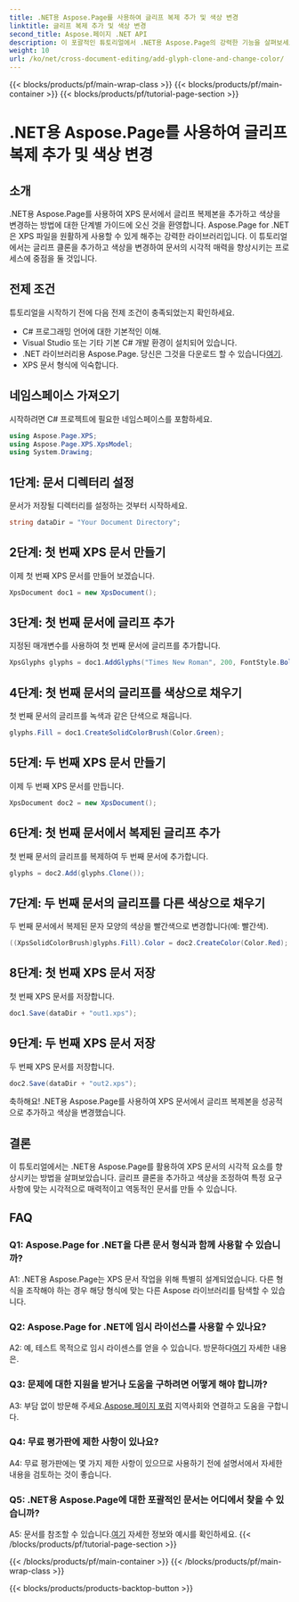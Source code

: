```yaml
---
title: .NET용 Aspose.Page를 사용하여 글리프 복제 추가 및 색상 변경
linktitle: 글리프 복제 추가 및 색상 변경
second_title: Aspose.페이지 .NET API
description: 이 포괄적인 튜토리얼에서 .NET용 Aspose.Page의 강력한 기능을 살펴보세요. 쉽게 XPS 문서에서 글리프 클론을 추가하고 색상을 변경하는 방법을 알아보세요.
weight: 10
url: /ko/net/cross-document-editing/add-glyph-clone-and-change-color/
---
```


{{< blocks/products/pf/main-wrap-class >}}
{{< blocks/products/pf/main-container >}}
{{< blocks/products/pf/tutorial-page-section >}}

# .NET용 Aspose.Page를 사용하여 글리프 복제 추가 및 색상 변경

## 소개

.NET용 Aspose.Page를 사용하여 XPS 문서에서 글리프 복제본을 추가하고 색상을 변경하는 방법에 대한 단계별 가이드에 오신 것을 환영합니다. Aspose.Page for .NET은 XPS 파일을 원활하게 사용할 수 있게 해주는 강력한 라이브러리입니다. 이 튜토리얼에서는 글리프 클론을 추가하고 색상을 변경하여 문서의 시각적 매력을 향상시키는 프로세스에 중점을 둘 것입니다.

## 전제 조건

튜토리얼을 시작하기 전에 다음 전제 조건이 충족되었는지 확인하세요.

- C# 프로그래밍 언어에 대한 기본적인 이해.
- Visual Studio 또는 기타 기본 C# 개발 환경이 설치되어 있습니다.
-  .NET 라이브러리용 Aspose.Page. 당신은 그것을 다운로드 할 수 있습니다[여기](https://releases.aspose.com/page/net/).
- XPS 문서 형식에 익숙합니다.

## 네임스페이스 가져오기

시작하려면 C# 프로젝트에 필요한 네임스페이스를 포함하세요.

```csharp
using Aspose.Page.XPS;
using Aspose.Page.XPS.XpsModel;
using System.Drawing;
```

## 1단계: 문서 디렉터리 설정

문서가 저장될 디렉터리를 설정하는 것부터 시작하세요.

```csharp
string dataDir = "Your Document Directory";
```

## 2단계: 첫 번째 XPS 문서 만들기

이제 첫 번째 XPS 문서를 만들어 보겠습니다.

```csharp
XpsDocument doc1 = new XpsDocument();
```

## 3단계: 첫 번째 문서에 글리프 추가

지정된 매개변수를 사용하여 첫 번째 문서에 글리프를 추가합니다.

```csharp
XpsGlyphs glyphs = doc1.AddGlyphs("Times New Roman", 200, FontStyle.Bold, 50, 250, "Test");
```

## 4단계: 첫 번째 문서의 글리프를 색상으로 채우기

첫 번째 문서의 글리프를 녹색과 같은 단색으로 채웁니다.

```csharp
glyphs.Fill = doc1.CreateSolidColorBrush(Color.Green);
```

## 5단계: 두 번째 XPS 문서 만들기

이제 두 번째 XPS 문서를 만듭니다.

```csharp
XpsDocument doc2 = new XpsDocument();
```

## 6단계: 첫 번째 문서에서 복제된 글리프 추가

첫 번째 문서의 글리프를 복제하여 두 번째 문서에 추가합니다.

```csharp
glyphs = doc2.Add(glyphs.Clone());
```

## 7단계: 두 번째 문서의 글리프를 다른 색상으로 채우기

두 번째 문서에서 복제된 문자 모양의 색상을 빨간색으로 변경합니다(예: 빨간색).

```csharp
((XpsSolidColorBrush)glyphs.Fill).Color = doc2.CreateColor(Color.Red);
```

## 8단계: 첫 번째 XPS 문서 저장

첫 번째 XPS 문서를 저장합니다.

```csharp
doc1.Save(dataDir + "out1.xps");
```

## 9단계: 두 번째 XPS 문서 저장

두 번째 XPS 문서를 저장합니다.

```csharp
doc2.Save(dataDir + "out2.xps");
```

축하해요! .NET용 Aspose.Page를 사용하여 XPS 문서에서 글리프 복제본을 성공적으로 추가하고 색상을 변경했습니다.

## 결론

이 튜토리얼에서는 .NET용 Aspose.Page를 활용하여 XPS 문서의 시각적 요소를 향상시키는 방법을 살펴보았습니다. 글리프 클론을 추가하고 색상을 조정하여 특정 요구 사항에 맞는 시각적으로 매력적이고 역동적인 문서를 만들 수 있습니다.

## FAQ

### Q1: Aspose.Page for .NET을 다른 문서 형식과 함께 사용할 수 있습니까?

A1: .NET용 Aspose.Page는 XPS 문서 작업을 위해 특별히 설계되었습니다. 다른 형식을 조작해야 하는 경우 해당 형식에 맞는 다른 Aspose 라이브러리를 탐색할 수 있습니다.

### Q2: Aspose.Page for .NET에 임시 라이선스를 사용할 수 있나요?

 A2: 예, 테스트 목적으로 임시 라이센스를 얻을 수 있습니다. 방문하다[여기](https://purchase.aspose.com/temporary-license/) 자세한 내용은.

### Q3: 문제에 대한 지원을 받거나 도움을 구하려면 어떻게 해야 합니까?

 A3: 부담 없이 방문해 주세요.[Aspose.페이지 포럼](https://forum.aspose.com/c/page/39) 지역사회와 연결하고 도움을 구합니다.

### Q4: 무료 평가판에 제한 사항이 있나요?

A4: 무료 평가판에는 몇 가지 제한 사항이 있으므로 사용하기 전에 설명서에서 자세한 내용을 검토하는 것이 좋습니다.

### Q5: .NET용 Aspose.Page에 대한 포괄적인 문서는 어디에서 찾을 수 있습니까?

 A5: 문서를 참조할 수 있습니다.[여기](https://reference.aspose.com/page/net/) 자세한 정보와 예시를 확인하세요.
{{< /blocks/products/pf/tutorial-page-section >}}

{{< /blocks/products/pf/main-container >}}
{{< /blocks/products/pf/main-wrap-class >}}

{{< blocks/products/products-backtop-button >}}
